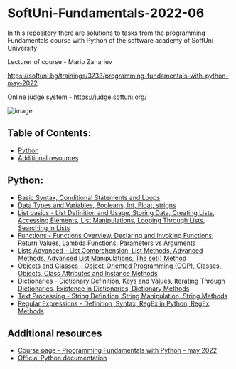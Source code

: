 # SoftUni-Fundamentals-2022-06
In this repository there are solutions to tasks from the programming Fundamentals course with Python of the software academy of SoftUni University 

Lecturer of course - Mario Zahariev 

https://softuni.bg/trainings/3733/programming-fundamentals-with-python-may-2022

Online judge system - https://judge.softuni.org/

![image](https://user-images.githubusercontent.com/68993494/185683680-bcfefe65-88fb-4192-b0b2-ff9130c39487.png)

## Table of Contents:

- [Python](#python)
- [Additional resources](#additional-resources)

## Python:

- [Basic Syntax, Conditional Statements and Loops](https://github.com/zahariev-webbersof/SoftUni-Fundamentals-2022-06/tree/main/basic_syntax_conditional_statements_and_loops)
- [Data Types and Variables, Booleans, Int, Float, strigns](https://github.com/zahariev-webbersof/SoftUni-Fundamentals-2022-06/tree/main/data_types_and_variables)
- [List basics - List Definition and Usage, Storing Data,  Creating Lists, Accessing Elements, List Manipulations, Looping Through Lists, Searching in Lists](https://github.com/zahariev-webbersof/SoftUni-Fundamentals-2022-06/tree/main/lists_basics)
- [Functions - Functions Overview, Declaring and Invoking Functions, Return Values, Lambda Functions, Parameters vs Arguments](https://github.com/zahariev-webbersof/SoftUni-Fundamentals-2022-06/tree/main/functions)
- [Lists Advanced - List Comprehension, List Methods, Advanced Methods, Advanced List Manipulations, The set() Method](https://github.com/zahariev-webbersof/SoftUni-Fundamentals-2022-06/tree/main/list_advanced)
- [Objects and Classes - Object-Oriented Programming (OOP), Classes, Objects, Class Attributes and Instance Methods](https://github.com/zahariev-webbersof/SoftUni-Fundamentals-2022-06/tree/main/objects_and_classes)
- [Dictionaries - Dictionary Definition, Keys and Values, Iterating Through Dictionaries, Existence in Dictionaries, Dictionary Methods](https://github.com/zahariev-webbersof/SoftUni-Fundamentals-2022-06/tree/main/dictionaries)
- [Text Processing - String Definition, String Manipulation, String Methods](https://github.com/zahariev-webbersof/SoftUni-Fundamentals-2022-06/tree/main/text_processing)
- [Regular Expressions - Definition, Syntax, RegEx in Python, RegEx Methods](https://github.com/zahariev-webbersof/SoftUni-Fundamentals-2022-06/tree/main/regex)

## Additional resources

- [Course page - Programming Fundamentals with Python - may 2022](https://softuni.bg/trainings/3733/programming-fundamentals-with-python-may-2022)
- [Official Python documentation](https://docs.python.org/3/)
